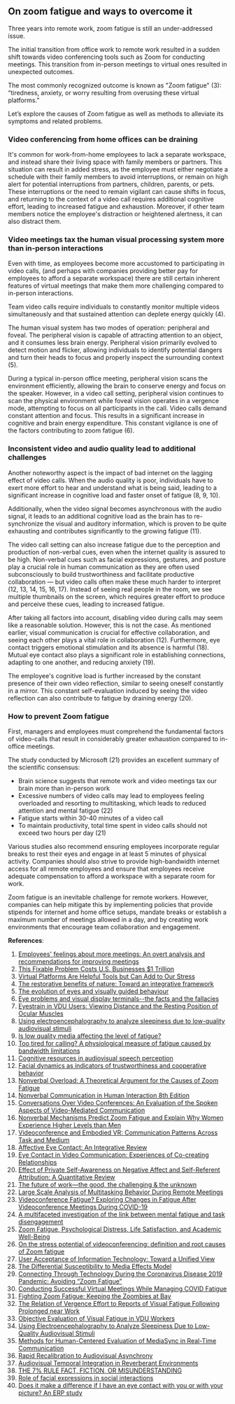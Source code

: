 ## On zoom fatigue and ways to overcome it

Three years into remote work, zoom fatigue is still an under-addressed issue.

The initial transition from office work to remote work resulted in a sudden shift towards video conferencing tools such as Zoom for conducting meetings. This transition from in-person meetings to virtual ones resulted in unexpected outcomes.

The most commonly recognized outcome is known as "Zoom fatigue" (3): “tiredness, anxiety, or worry resulting from overusing these virtual platforms.”

Let’s explore the causes of Zoom fatigue as well as methods to alleviate its symptoms and related problems.

### Video conferencing from home offices can be draining

It's common for work-from-home employees to lack a separate workspace, and instead share their living space with family members or partners. This situation can result in added stress, as the employee must either negotiate a schedule with their family members to avoid interruptions, or remain on high alert for potential interruptions from partners, children, parents, or pets. These interruptions or the need to remain vigilant can cause shifts in focus, and returning to the context of a video call requires additional cognitive effort, leading to increased fatigue and exhaustion. Moreover, if other team members notice the employee's distraction or heightened alertness, it can also distract them.

### Video meetings tax the human visual processing system more than in-person interactions

Even with time, as employees become more accustomed to participating in video calls, (and perhaps with companies providing better pay for employees to afford a separate workspace) there are still certain inherent features of virtual meetings that make them more challenging compared to in-person interactions. 

Team video calls require individuals to constantly monitor multiple videos simultaneously and that sustained attention can deplete energy quickly (4). 

The human visual system has two modes of operation: peripheral and foveal. The peripheral vision is capable of attracting attention to an object, and it consumes less brain energy. Peripheral vision primarily evolved to detect motion and flicker, allowing individuals to identify potential dangers and turn their heads to focus and properly inspect the surrounding context (5).

During a typical in-person office meeting, peripheral vision scans the environment efficiently, allowing the brain to conserve energy and focus on the speaker. However, in a video call setting, peripheral vision continues to scan the physical environment while foveal vision operates in a vergence mode, attempting to focus on all participants in the call. Video calls demand constant attention and focus. This results in a significant increase in cognitive and brain energy expenditure. This constant vigilance is one of the factors contributing to zoom fatigue (6).

### Inconsistent video and audio quality lead to additional challenges

Another noteworthy aspect is the impact of bad internet on the lagging effect of video calls. When the audio quality is poor, individuals have to exert more effort to hear and understand what is being said, leading to a significant increase in cognitive load and faster onset of fatigue (8, 9, 10).

Additionally, when the video signal becomes asynchronous with the audio signal, it leads to an additional cognitive load as the brain has to re-synchronize the visual and auditory information, which is proven to be quite exhausting and contributes significantly to the growing fatigue (11).

The video call setting can also increase fatigue due to the perception and production of non-verbal cues, even when the internet quality is assured to be high. Non-verbal cues such as facial expressions, gestures, and posture play a crucial role in human communication as they are often used subconsciously to build trustworthiness and facilitate productive collaboration — but video calls often make these much harder to interpret (12, 13, 14, 15, 16, 17). Instead of seeing real people in the room, we see multiple thumbnails on the screen, which requires greater effort to produce and perceive these cues, leading to increased fatigue.

After taking all factors into account, disabling video during calls may seem like a reasonable solution. However, this is not the case. As mentioned earlier, visual communication is crucial for effective collaboration, and seeing each other plays a vital role in collaboration (12). Furthermore, eye contact triggers emotional stimulation and its absence is harmful (18). Mutual eye contact also plays a significant role in establishing connections, adapting to one another, and reducing anxiety (19).

The employee's cognitive load is further increased by the constant presence of their own video reflection, similar to seeing oneself constantly in a mirror. This constant self-evaluation induced by seeing the video reflection can also contribute to fatigue by draining energy (20).

### How to prevent Zoom fatigue

First, managers and employees must comprehend the fundamental factors of video-calls that result in considerably greater exhaustion compared to in-office meetings.

The study conducted by Microsoft (21) provides an excellent summary of the scientific consensus:

- Brain science suggests that remote work and video meetings tax our brain more than in-person work
- Excessive numbers of video calls may lead to employees feeling overloaded and resorting to multitasking, which leads to reduced attention and mental fatigue (22)
- Fatigue starts within 30-40 minutes of a video call
- To maintain productivity, total time spent in video calls should not exceed two hours per day (21)

Various studies also recommend ensuring employees incorporate regular breaks to rest their eyes and engage in at least 5 minutes of physical activity. Companies should also strive to provide high-bandwidth internet access for all remote employees and ensure that employees receive adequate compensation to afford a workspace with a separate room for work.

Zoom fatigue is an inevitable challenge for remote workers. However, companies can help mitigate this by implementing policies that provide stipends for internet and home office setups, mandate breaks or establish a maximum number of meetings allowed in a day, and by creating work environments that encourage team collaboration and engagement.

**References**:

1. [Employees' feelings about more meetings: An overt analysis and recommendations for improving meetings](https://www.emerald.com/insight/content/doi/10.1108/01409171211222331/full/html)
2. [This Fixable Problem Costs U.S. Businesses $1 Trillion](https://www.gallup.com/workplace/247391/fixable-problem-costs-businesses-trillion.aspx)
3. [Virtual Platforms Are Helpful Tools but Can Add to Our Stress](https://www.psychologytoday.com/intl/blog/the-desk-the-mental-health-lawyer/202005/virtual-platforms-are-helpful-tools-can-add-our-stress)
4. [The restorative benefits of nature: Toward an integrative framework](https://www.sciencedirect.com/science/article/abs/pii/0272494495900012)
5. [The evolution of eyes and visually guided behaviour](https://www.ncbi.nlm.nih.gov/pmc/articles/PMC2781862/)
6. [Eye problems and visual display terminals--the facts and the fallacies](https://pubmed.ncbi.nlm.nih.gov/9692030/)
7. [Eyestrain in VDU Users: Viewing Distance and the Resting Position of Ocular Muscles](https://journals.sagepub.com/doi/10.1177/001872089103300106)
8. [Using electroencephalography to analyze sleepiness due to low-quality audiovisual stimuli](https://linkinghub.elsevier.com/retrieve/pii/S092359651600014X)
9. [Is low quality media affecting the level of fatigue?](https://www.researchgate.net/publication/287090602_Is_low_quality_media_affecting_the_level_of_fatigue)
10. [Too tired for calling? A physiological measure of fatigue caused by bandwidth limitations](https://ieeexplore.ieee.org/document/6263840)
11. [Cognitive resources in audiovisual speech perception](https://qspace.library.queensu.ca/bitstream/handle/1974/6835/Buchan_Julie_N_201109_PhD.pdf?sequence=1)
12. [Facial dynamics as indicators of trustworthiness and cooperative behavior](https://psycnet.apa.org/doiLanding?doi=10.1037%2F1528-3542.7.4.730)
13. [Nonverbal Overload: A Theoretical Argument for the Causes of Zoom Fatigue](https://tmb.apaopen.org/pub/nonverbal-overload)
14. [Nonverbal Communication in Human Interaction 8th Edition](https://www.amazon.com/Nonverbal-Communication-Human-Interaction-Knapp/dp/1133311598)
15. [Conversations Over Video Conferences: An Evaluation of the Spoken Aspects of Video-Mediated Communication](https://www.tandfonline.com/doi/abs/10.1207/s15327051hci0804_4)
16. [Nonverbal Mechanisms Predict Zoom Fatigue and Explain Why Women Experience Higher Levels than Men](https://papers.ssrn.com/sol3/papers.cfm?abstract_id=3820035)
17. [Videoconference and Embodied VR: Communication Patterns Across Task and Medium](https://dl.acm.org/doi/10.1145/3479597)
18. [Affective Eye Contact: An Integrative Review](https://www.ncbi.nlm.nih.gov/pmc/articles/PMC6121038/)
19. [Eye Contact in Video Communication: Experiences of Co-creating Relationships](https://www.ncbi.nlm.nih.gov/pmc/articles/PMC9094362/)
20. [Effect of Private Self-Awareness on Negative Affect and Self-Referent Attribution: A Quantitative Review](https://journals.sagepub.com/doi/10.1207/S15327957PSPR0402_02)
21. [The future of work—the good, the challenging & the unknown](https://www.microsoft.com/en-us/microsoft-365/blog/2020/07/08/future-work-good-challenging-unknown/)
22. [Large Scale Analysis of Multitasking Behavior During Remote Meetings](https://hci.stanford.edu/publications/2021/cao_remote/CHI2021-RemoteMeetingMultitask.pdf)
23. [Videoconference Fatigue? Exploring Changes in Fatigue After Videoconference Meetings During COVID-19](https://psycnet.apa.org/fulltext/2021-37196-002.html)
24. [A multifaceted investigation of the link between mental fatigue and task disengagement](https://onlinelibrary.wiley.com/doi/10.1111/psyp.12339)
25. [Zoom Fatigue, Psychological Distress, Life Satisfaction, and Academic Well-Being](https://pubmed.ncbi.nlm.nih.gov/35501955/)
26. [On the stress potential of videoconferencing: definition and root causes of Zoom fatigue](https://pubmed.ncbi.nlm.nih.gov/35600914/)
27. [User Acceptance of Information Technology: Toward a Unified View](https://www.jstor.org/stable/30036540)
28. [The Differential Susceptibility to Media Effects Model](https://academic.oup.com/joc/article-abstract/63/2/221/4085964)
29. [Connecting Through Technology During the Coronavirus Disease 2019 Pandemic: Avoiding “Zoom Fatigue”](https://www.liebertpub.com/doi/10.1089/cyber.2020.29188.bkw)
30. [Conducting Successful Virtual Meetings While Managing COVID Fatigue](https://journals.lww.com/jphmp/Fulltext/2021/03000/Conducting_Successful_Virtual_Meetings_While.16.aspx)
31. [Fighting Zoom Fatigue: Keeping the Zoombies at Bay](https://aisel.aisnet.org/cais/vol48/iss1/10/)
32. [The Relation of Vergence Effort to Reports of Visual Fatigue Following Prolonged near Work](https://journals.sagepub.com/doi/10.1177/001872089003200307)
33. [Objective Evaluation of Visual Fatigue in VDU Workers](https://academic.oup.com/occmed/article-abstract/44/4/201/1497370)
34. [Using Electroencephalography to Analyze Sleepiness Due to Low-Quality Audiovisual Stimuli](https://linkinghub.elsevier.com/retrieve/pii/S092359651600014X)
35. [Methods for Human-Centered Evaluation of MediaSync in Real-Time Communication](https://link.springer.com/chapter/10.1007/978-3-319-65840-7_9)
36. [Rapid Recalibration to Audiovisual Asynchrony](https://www.jneurosci.org/content/33/37/14633)
37. [Audiovisual Temporal Integration in Reverberant Environments](https://linkinghub.elsevier.com/retrieve/pii/S0167639314000740)
38. [THE 7% RULE FACT, FICTION, OR MISUNDERSTANDING](https://ubiquity.acm.org/article.cfm?id=2043156)
39. [Role of facial expressions in social interactions](https://royalsocietypublishing.org/doi/abs/10.1098/rstb.2009.0142)
40. [Does it make a difference if I have an eye contact with you or with your picture? An ERP study](https://www.ncbi.nlm.nih.gov/pmc/articles/PMC3150859/)


